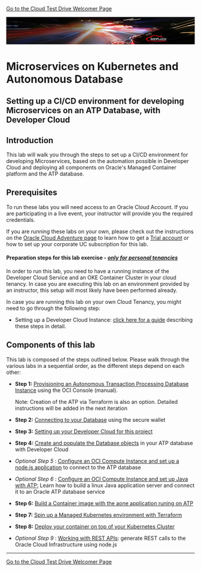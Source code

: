 [Go to the Cloud Test Drive Welcomer Page](https://github.com/CloudTestDrive/EventLabs/blob/master/README.md)

![](images/customer.logo2.png)

# Microservices on Kubernetes and Autonomous Database

## Setting up a CI/CD environment for developing Microservices on an ATP Database, with Developer Cloud

## Introduction

This lab will walk you through the steps to set up a CI/CD environment for developing Microservices, based on the automation possible in Developer Cloud and deploying all components on Oracle's Managed Container platform and the ATP database.

## Prerequisites

To run these labs you will need access to an Oracle Cloud Account.  If you are participating in a live event, your instructor will provide you the required credentials.

If you are running these labs on your own, please check out the instructions on the [Oracle Cloud Adventure page](https://cloudtestdrive.github.io/Trial.html) to learn how to get a [Trial account](https://myservices.us.oraclecloud.com/mycloud/signup?sourceType=:ex:tb:::RC_EMMK181016P00010:Virtual_WS_DEV&SC=:ex:tb:::RC_EMMK181016P00010:Virtual_WS_DEV&pcode=EMMK181016P00010) or how to set up your corporate UC subscription for this lab.

#### **Preparation steps for this lab exercise - *<u>only for personal tenancies</u>***

In order to run this lab, you need to have a running instance of the Developer Cloud Service and an OKE Container Cluster in your cloud tenancy.  In case you are executing this lab on an environment provided by an instructor, this setup will most likely have been performed already.

In case you are running this lab on your own Cloud Tenancy, you might need to go through the following step:

- Setting up a Developer Cloud Instance: [click here for a guide](devcsconfig.md) describing these steps in detail.



## Components of this lab

This lab is composed of the steps outlined below.  Please walk through the various labs in a sequential order, as the different steps depend on each other:

- **Step 1:** [Provisioning an Autonomous Transaction Processing Database Instance](LabGuide100ProvisionAnATPDatabase.md)  using the OCI Console (manual).

  Note: Creation of the ATP via Terraform is also an option.   Detailed instructions will be added in the next iteration

- **Step 2:** [Connecting to your Database](LabGuide200SecureConnectivityAndDataAccess.md) using the secure wallet

- **Step 3:** [Setting up your Developer Cloud for this project](LabGuide250Devcs-proj.md)

- **Step 4:** [Create and populate the Database objects](LabGuide400DataLoadingIntoATP.md) in your ATP database with Developer Cloud

- *Optional Step 5* : [Configure an OCI Compute Instance and set up a node.js application](LabGuide500Configurenode.jsAppWithATP.md) to connect to the ATP database
- *Optional Step 6* : [Configure an OCI Compute Instance and set up Java with ATP:](LabGuide600ConfigureJavaAppWithATP.md) Learn how to build a linux Java application server and connect it to an Oracle ATP database service
- **Step 6:** [Build a Container image with the aone application runing on ATP](LabGuide650BuildDocker.md)
- **Step 7:** [Spin up a Managed Kubernetes environment with Terraform](LabGuide660OKE_Create)
- **Step 8:** [Deploy your container on top of your Kubernetes Cluster](LabGuide670DeployDocker)

- *Optional Step 9* : [Working with REST APIs](LabGuide700WorkingWithRESTAPIs.md): generate REST calls to the Oracle Cloud Infrastructure using node.js

---



[Go to the Cloud Test Drive Welcomer Page](https://github.com/CloudTestDrive/EventLabs/blob/master/README.md)